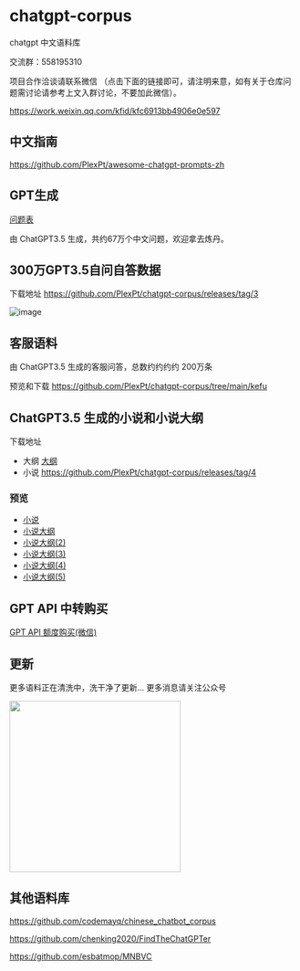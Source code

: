 # chatgpt-corpus
chatgpt 中文语料库

交流群：558195310

项目合作洽谈请联系微信 （点击下面的链接即可，请注明来意，如有关于仓库问题需讨论请参考上文入群讨论，不要加此微信）。

https://work.weixin.qq.com/kfid/kfc6913bb4906e0e597

## 中文指南

https://github.com/PlexPt/awesome-chatgpt-prompts-zh

## GPT生成

[问题表](./question/README.md)

由 ChatGPT3.5 生成，共约67万个中文问题，欢迎拿去炼丹。

## 300万GPT3.5自问自答数据

 下载地址 https://github.com/PlexPt/chatgpt-corpus/releases/tag/3
 
 ![image](https://github.com/PlexPt/chatgpt-corpus/assets/15922823/338fd738-aad7-4963-9f2b-513a7c475e2f)


## 客服语料

由 ChatGPT3.5 生成的客服问答，总数约约约约 200万条

预览和下载 https://github.com/PlexPt/chatgpt-corpus/tree/main/kefu


## ChatGPT3.5 生成的小说和小说大纲

下载地址 
- 大纲 [大纲](https://github.com/PlexPt/chatgpt-corpus/tree/main/novel-outline)
- 小说 https://github.com/PlexPt/chatgpt-corpus/releases/tag/4

### 预览 

- [小说](https://mp.weixin.qq.com/s?__biz=MzUzMzg0NjI5NQ==&mid=2247483820&idx=1&sn=9677d0ee4b1f4405f44fac521d920b6a&chksm=fa9c81d4cdeb08c2610fd9a7adf859c3701af5b74b113f08b374decd7d6983bfe9c4a91776e6#rd)
- [小说大纲](https://mp.weixin.qq.com/s?__biz=MzUzMzg0NjI5NQ==&mid=2247483844&idx=1&sn=170a44ccb0ff66a9ade4347e1e26e880&chksm=fa9c81bccdeb08aa9a090ea4f49c9a054b8db1f16182adf60c9acf4989bca46bfedf43e960f5#rd)
- [小说大纲(2)](https://mp.weixin.qq.com/s?__biz=MzUzMzg0NjI5NQ==&mid=2247483844&idx=2&sn=200fca45ac682e7cef9dff394eef0a84&chksm=fa9c81bccdeb08aaa6c0fc045bd22a69747b852607d2edfa4013d6cd03c53af6b0555608b182#rd)
- [小说大纲(3)](https://mp.weixin.qq.com/s?__biz=MzUzMzg0NjI5NQ==&mid=2247483844&idx=3&sn=5a3a0b25d53676ae9d931341d58ae7d6&chksm=fa9c81bccdeb08aa5932964b3616f03f0893279f3b90c79f401c75a21cfb343f7fd5f57699d4#rd)
- [小说大纲(4)](https://mp.weixin.qq.com/s?__biz=MzUzMzg0NjI5NQ==&mid=2247483844&idx=4&sn=e8857c15f7d687430c61484a045952ca&chksm=fa9c81bccdeb08aa486c4d545ceff0ac31d0becf53fbc2409b3ac7ee3a99359903638a0a7095#rd)
- [小说大纲(5)](https://mp.weixin.qq.com/s?__biz=MzUzMzg0NjI5NQ==&mid=2247483844&idx=5&sn=c645a57a1055feb7f7a37b8390d6be8f&chksm=fa9c81bccdeb08aaa8577251e3dc9b7eb132af6187c4e10af55ad81503f71f8c1ae762f31b10#rd)



## GPT API 中转购买
[GPT API 额度购买(微信)](https://work.weixin.qq.com/kfid/kfc6913bb4906e0e597)


## 更新

更多语料正在清洗中，洗干净了更新... 更多消息请关注公众号

 <img src="https://user-images.githubusercontent.com/15922823/218004565-bb632624-b376-4f01-8ce2-d7065107bf4a.png" width="300"/> 

## 其他语料库

https://github.com/codemayq/chinese_chatbot_corpus

https://github.com/chenking2020/FindTheChatGPTer

https://github.com/esbatmop/MNBVC
